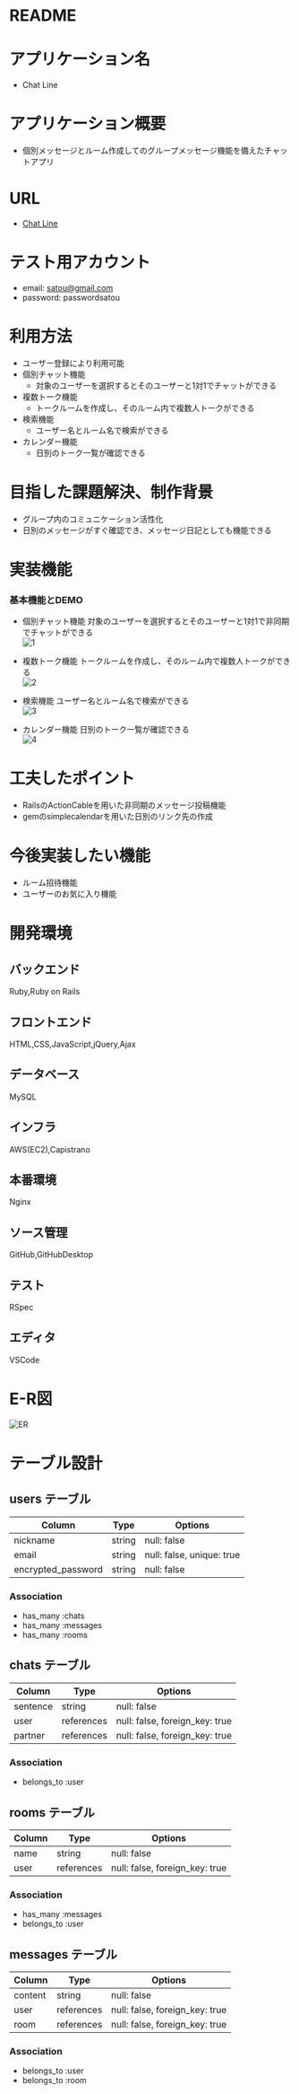 # README

# アプリケーション名

- Chat Line

# アプリケーション概要

- 個別メッセージとルーム作成してのグループメッセージ機能を備えたチャットアプリ

# URL

- [Chat Line](http://18.176.40.144/)

# テスト用アカウント

- email: satou@gmail.com
- password: passwordsatou

# 利用方法

- ユーザー登録により利用可能
- 個別チャット機能
  - 対象のユーザーを選択するとそのユーザーと1対1でチャットができる
- 複数トーク機能
  - トークルームを作成し、そのルーム内で複数人トークができる
- 検索機能
  - ユーザー名とルーム名で検索ができる
- カレンダー機能
  - 日別のトーク一覧が確認できる

# 目指した課題解決、制作背景

- グループ内のコミュニケーション活性化
- 日別のメッセージがすぐ確認でき、メッセージ日記としても機能できる

# 実装機能

### 基本機能とDEMO
- 個別チャット機能
対象のユーザーを選択するとそのユーザーと1対1で非同期でチャットができる  
![1](https://user-images.githubusercontent.com/74998207/111921823-0b2e0100-8ada-11eb-9ed9-99b68f805424.gif)

- 複数トーク機能
トークルームを作成し、そのルーム内で複数人トークができる  
![2](https://user-images.githubusercontent.com/74998207/111922040-1cc3d880-8adb-11eb-96a6-f4a1831e6f07.gif)

- 検索機能
ユーザー名とルーム名で検索ができる  
![3](https://user-images.githubusercontent.com/74998207/111922279-42051680-8adc-11eb-88a9-33e700c3e06e.gif)

- カレンダー機能
日別のトーク一覧が確認できる  
![4](https://user-images.githubusercontent.com/74998207/111927330-b6977f80-8af3-11eb-84ef-8b9c217aec10.gif)


# 工夫したポイント
- RailsのActionCableを用いた非同期のメッセージ投稿機能
- gemのsimplecalendarを用いた日別のリンク先の作成

# 今後実装したい機能
- ルーム招待機能
- ユーザーのお気に入り機能

# 開発環境

## バックエンド
Ruby,Ruby on Rails

## フロントエンド
HTML,CSS,JavaScript,jQuery,Ajax

## データベース
MySQL

## インフラ
AWS(EC2),Capistrano

## 本番環境
Nginx

## ソース管理
GitHub,GitHubDesktop

## テスト
RSpec

## エディタ
VSCode

# E-R図
![ER](https://user-images.githubusercontent.com/74998207/111901233-0b96af80-8a7a-11eb-9d90-6d27198af399.png)

# テーブル設計

## users テーブル

| Column              | Type     | Options                   |               
| ------------------- | -------- | ------------------------- |
| nickname            | string   | null: false               |
| email               | string   | null: false, unique: true |
| encrypted_password  | string   | null: false               |

### Association

- has_many :chats
- has_many :messages
- has_many :rooms

## chats テーブル

| Column            | Type       | Options                        |
| ----------------- | ---------- | ------------------------------ |
| sentence          | string     | null: false                    |
| user              | references | null: false, foreign_key: true |
| partner           | references | null: false, foreign_key: true |

### Association

- belongs_to :user

## rooms テーブル

| Column            | Type       | Options                        |
| ----------------- | ---------- | ------------------------------ |
| name              | string     | null: false                    |
| user              | references | null: false, foreign_key: true |

### Association

- has_many :messages
- belongs_to :user

## messages テーブル

| Column            | Type       | Options                        |
| ----------------- | ---------- | ------------------------------ |
| content           | string     | null: false                    |
| user              | references | null: false, foreign_key: true |
| room              | references | null: false, foreign_key: true |

### Association

- belongs_to :user
- belongs_to :room
